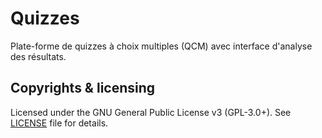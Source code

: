 # Quizzes

Plate-forme de quizzes à choix multiples (QCM) avec interface d'analyse des résultats.

## Copyrights & licensing

Licensed under the GNU General Public License v3 (GPL-3.0+).
See [LICENSE](LICENSE) file for details.
